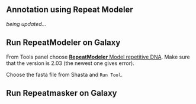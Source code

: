 ## Annotation using Repeat Modeler 

*being updated...*

## Run RepeatModeler on Galaxy  
From Tools panel choose [**RepeatModeler** Model repetitive DNA](https://usegalaxy.eu/root?tool_id=toolshed.g2.bx.psu.edu/repos/csbl/repeatmodeler/repeatmodeler/2.0.3+galaxy0). Make sure that the version is 2.03 (the newest one gives error). 

Choose the fasta file from Shasta and `Run Tool`.


## Run Repeatmasker on Galaxy




